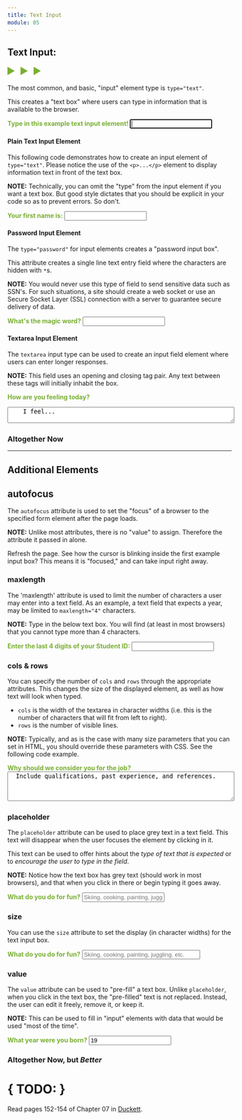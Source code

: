 ```yaml
---
title: Text Input
module: 05
---
```


## Text Input:
<img src="./../../../img/arrow-divider.svg" style="width: 75px; border: none;" />

The most common, and basic, "input" element type is `type="text"`.

This creates a "text box" where users can type in information that is available to the browser.

<p>
  <span style="color: #79AF33; font-weight: bold;">Type in this example text input element! </span>
  <input type="text" name="autofocus" id="test-autofocus" autofocus />
</p>


#### Plain Text Input Element

This following code demonstrates how to create an input element of `type="text"`. Please notice the use of the `<p>...</p>` element to display information text in front of the text box.

**NOTE:** Technically, you can omit the "type" from the input element if you want a text box. But good style dictates that you should be explicit in your code so as to prevent errors. So don't.

<p>
  <span style="color: #79AF33; font-weight: bold;">Your first name is:</span>
  <input type="text" name="name" id="test-text" />
</p>


#### Password Input Element

The `type="password"` for input elements creates a "password input box".

This attribute creates a single line text entry field where the characters are hidden with `*`s.

**NOTE:** You would never use this type of field to send sensitive data such as SSN's. For such situations, a site should create a web socket or use an Secure Socket Layer (SSL) connection with a server to guarantee secure delivery of data.

<p>
   <span style="color: #79AF33; font-weight: bold;">What's the magic word?</span>
   <input type="password" name="password" id="test-password" maxlength="5"/>
</p>


#### Textarea Input Element

The `textarea` input type can be used to create an input field element where users can enter longer responses.

**NOTE:** This field uses an opening and closing tag pair. Any text between these tags will initially inhabit the box.

<p style="color: #79AF33; font-weight: bold;">How are you feeling today?</p>
  <textarea name="comments" id="test-textarea" style="min-width:100%">
    I feel...
  </textarea>


### Altogether Now
<p data-height="600" data-theme-id="30567" data-slug-hash="pWPMzx" data-default-tab="html,result" data-user="Media-Ed-Online" data-embed-version="2" data-pen-title="[Intro-Web-Dev] Topic-05: Text Input Elements" class="codepen"></p>
<script async src="https://production-assets.codepen.io/assets/embed/ei.js"></script>

___

## Additional Elements

## autofocus

The `autofocus` attribute is used to set the "focus" of a browser to the specified form element after the page loads.

**NOTE:** Unlike most attributes, there is no "value" to assign. Therefore the attribute it passed in alone.

Refresh the page. See how the cursor is blinking inside the first example input box? This means it is "focused," and can take input right away.


### maxlength

The 'maxlength' attribute is used to limit the number of characters a user may enter into a text field. As an example, a text field that expects a year, may be limited to `maxlength="4"` characters.

**NOTE:** Type in the below text box. You will find (at least in most browsers) that you cannot type more than 4 characters.

<p>
  <span style="color: #79AF33; font-weight: bold;">Enter the last 4 digits of your Student ID:</span>
  <input type="text" name="dob" id="test-maxlength" maxlength="4" />
</p>


### cols & rows

You can specify the number of `cols` and `rows` through the appropriate attributes. This changes the size of the displayed element, as well as how text will look when typed.

- `cols` is the width of the textarea in character widths (i.e. this is the number of characters that will fit from left to right).
- `rows` is the number of visible lines.

**NOTE:** Typically, and as is the case with many size parameters that you can set in HTML, you should override these parameters with CSS. See the following code example.

<p>
  <span style="color: #79AF33; font-weight: bold;">Why should we consider you for the job?</span>
  <textarea name="comments" id="test-cols-rows" cols="20" rows="4" style="min-width:100%">
  Include qualifications, past experience, and references.
  </textarea>
</p>


### placeholder

The `placeholder` attribute can be used to place grey text in a text field. This text will disappear when the user focuses the element by clicking in it.

This text can be used to offer hints about the _type of text that is expected_ or to _encourage the user to type in the field_.

**NOTE:** Notice how the text box has grey text (should work in most browsers), and that when you click in there or begin typing it goes away.

<p>
  <span style="color: #79AF33; font-weight: bold;">What do you do for fun?</span>
  <input type="text" name="interests" id="test-placeholder" placeholder="Skiing, cooking, painting, juggling, etc." />
</p>


### size

You can use the `size` attribute to set the display (in character widths) for the text input box.

<p>
  <span style="color: #79AF33; font-weight: bold;">What do you do for fun?</span>
  <input type="text" name="interests" id="test-placeholder" placeholder="Skiing, cooking, painting, juggling, etc." size="30"/>
</p>


### value

The `value` attribute can be used to "pre-fill" a text box. Unlike `placeholder`, when you click in the text box, the "pre-filled" text is not replaced. Instead, the user can edit it freely, remove it, or keep it.

**NOTE:** This can be used to fill in "input" elements with data that would be used "most of the time".

<p>
  <span style="color: #79AF33; font-weight: bold;">What year were you born?</span>
  <input type="text" name="dob" id="test-maxlength" maxlength="4" value="19"/>
</p>


### Altogether Now, but _Better_
<p data-height="600" data-theme-id="30567" data-slug-hash="xXdvRw" data-default-tab="html,result" data-user="Media-Ed-Online" data-embed-version="2" data-pen-title="[Intro-Web-Dev] Topic-05: Text Input Elements Pt. 2" class="codepen"></p>




# { TODO: }
Read pages 152-154 of Chapter 07 in [Duckett](https://github.com/Media-Ed-Online/intro-web-dev/issues/3).
